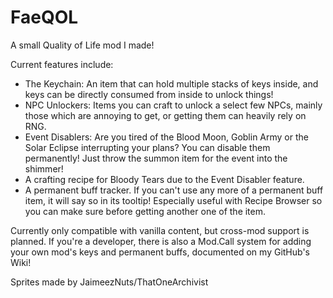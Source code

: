 # FaeQOL

A small Quality of Life mod I made!

Current features include:
<ul>
	<li>The Keychain: An item that can hold multiple stacks of keys inside, and keys can be directly consumed from inside to unlock things!</li>
	<li>NPC Unlockers: Items you can craft to unlock a select few NPCs, mainly those which are annoying to get, or getting them can heavily rely on RNG.</li>
	<li>Event Disablers: Are you tired of the Blood Moon, Goblin Army or the Solar Eclipse interrupting your plans? You can disable them permanently! Just throw the summon item for the event into the shimmer!</li>
	<li>A crafting recipe for Bloody Tears due to the Event Disabler feature.</li>
	<li>A permanent buff tracker. If you can't use any more of a permanent buff item, it will say so in its tooltip! Especially useful with Recipe Browser so you can make sure before getting another one of the item.</li>
</ul>

Currently only compatible with vanilla content, but cross-mod support is planned.
If you're a developer, there is also a Mod.Call system for adding your own mod's keys and permanent buffs, documented on my GitHub's Wiki!

Sprites made by JaimeezNuts/ThatOneArchivist
